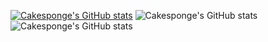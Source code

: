 [![Cakesponge's GitHub stats](https://github-readme-stats.vercel.app/api?username=cakesponge)](https://github.com/cakesponge/github-readme-stats)
![Cakesponge's GitHub stats](https://github-readme-stats.vercel.app/api?username=cakesponge&show_icons=true)
![Cakesponge's GitHub stats](https://github-readme-stats.vercel.app/api?username=cakesponge&show_icons=true&theme=radical)
